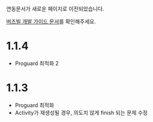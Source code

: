 연동문서가 새로운 페이지로 이전되었습니다.

[버즈빌 개발 가이드 문서](https://buzzvil.atlassian.net/wiki/spaces/BDG/pages/404422805/3.+AOS+SDK)를 확인해주세요.


# 1.1.4
* Proguard 최적화 2

# 1.1.3
* Proguard 최적화
* Activity가 재생성될 경우, 의도치 않게 finish 되는 문제 수정

